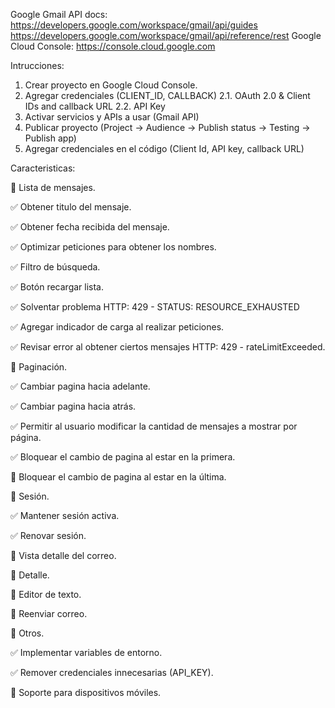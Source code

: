 Google Gmail API docs: https://developers.google.com/workspace/gmail/api/guides https://developers.google.com/workspace/gmail/api/reference/rest
Google Cloud Console: https://console.cloud.google.com

Intrucciones:

1. Crear proyecto en Google Cloud Console.
2. Agregar credenciales (CLIENT_ID, CALLBACK)
2.1. OAuth 2.0 & Client IDs and callback URL
2.2. API Key
3. Activar servicios y APIs a usar (Gmail API)
4. Publicar proyecto (Project -> Audience -> Publish status -> Testing -> Publish app)
5. Agregar credenciales en el código (Client Id, API key, callback URL)

Caracteristicas:

:pushpin: Lista de mensajes.

:white_check_mark: Obtener titulo del mensaje.

:white_check_mark: Obtener fecha recibida del mensaje.

:white_check_mark: Optimizar peticiones para obtener los nombres.

:white_check_mark: Filtro de búsqueda.

:white_check_mark: Botón recargar lista.

:white_check_mark: Solventar problema HTTP: 429 - STATUS: RESOURCE_EXHAUSTED

:white_check_mark: Agregar indicador de carga al realizar peticiones.

:white_check_mark: Revisar error al obtener ciertos mensajes HTTP: 429 - rateLimitExceeded.

:pushpin: Paginación.

:white_check_mark: Cambiar pagina hacia adelante.

:white_check_mark: Cambiar pagina hacia atrás.

:white_check_mark: Permitir al usuario modificar la cantidad de mensajes a mostrar por página.

:white_check_mark: Bloquear el cambio de pagina al estar en la primera.

:white_square_button: Bloquear el cambio de pagina al estar en la última.

:pushpin: Sesión.

:white_check_mark: Mantener sesión activa.

:white_check_mark: Renovar sesión.

:pushpin: Vista detalle del correo.

:white_square_button: Detalle.

:white_square_button: Editor de texto.

:white_square_button: Reenviar correo.

:pushpin: Otros.

:white_check_mark: Implementar variables de entorno.

:white_check_mark: Remover credenciales innecesarias (API_KEY).

:white_square_button: Soporte para dispositivos móviles.